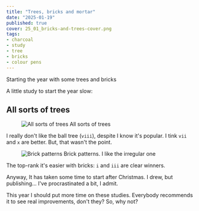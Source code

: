 ```yaml
---
title: "Trees, bricks and mortar"
date: "2025-01-19"
published: true
cover: 25_01_bricks-and-trees-cover.png
tags:
- charcoal
- study
- tree
- bricks
- colour pens
---
```


Starting the year with some trees and bricks

<!-- excerpt -->

A little study to start the year slow:

## All sorts of trees

<figure class="text-center flex justify-center flex-col">
<img src="/assets/img/posts/25_01_bricks-and-trees-trees.jpg" alt="All sorts of trees" />
<caption>
All sorts of trees 
</caption>
</figure>

I really don't like the ball tree (<code>viii</code>), despite I know it's popular. I tink 
<code>vii</code> and <code>x</code> are better. But, that wasn't the point.


<figure class="text-center flex justify-center flex-col">
<img src="/assets/img/posts/25_01_bricks-and-trees-bricks.jpg" alt="Brick patterns" />
<caption>
Brick patterns. I like the irregular one 
</caption>
</figure>

The top-rank it's easier with bricks: <code>i</code> and <code>iii</code> are clear winners. 


Anyway, It has taken some time to start after Christmas. I drew, but publishing... I've procrastinated a bit, I admit.

This year I should put more time on these studies. Everybody recommends 
it to see real improvements, don't they? So, why not?

